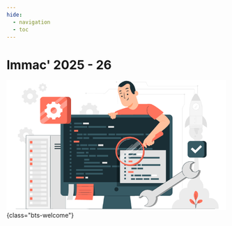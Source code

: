 ```yaml
---
hide:
  - navigation
  - toc
---
```


# Immac' 2025 - 26

![Welcome](images/illustration/6463429.png){class="bts-welcome"}